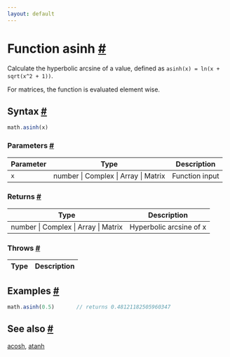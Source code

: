 ```yaml
---
layout: default
---
```


<!-- Note: This file is automatically generated from source code comments. Changes made in this file will be overridden. -->

<h1 id="function-asinh">Function asinh <a href="#function-asinh" title="Permalink">#</a></h1>

Calculate the hyperbolic arcsine of a value,
defined as `asinh(x) = ln(x + sqrt(x^2 + 1))`.

For matrices, the function is evaluated element wise.


<h2 id="syntax">Syntax <a href="#syntax" title="Permalink">#</a></h2>

```js
math.asinh(x)
```

<h3 id="parameters">Parameters <a href="#parameters" title="Permalink">#</a></h3>

Parameter | Type | Description
--------- | ---- | -----------
`x` | number &#124; Complex &#124; Array &#124; Matrix | Function input

<h3 id="returns">Returns <a href="#returns" title="Permalink">#</a></h3>

Type | Description
---- | -----------
number &#124; Complex &#124; Array &#124; Matrix | Hyperbolic arcsine of x


<h3 id="throws">Throws <a href="#throws" title="Permalink">#</a></h3>

Type | Description
---- | -----------


<h2 id="examples">Examples <a href="#examples" title="Permalink">#</a></h2>

```js
math.asinh(0.5)       // returns 0.48121182505960347
```


<h2 id="see-also">See also <a href="#see-also" title="Permalink">#</a></h2>

[acosh](acosh.html),
[atanh](atanh.html)

